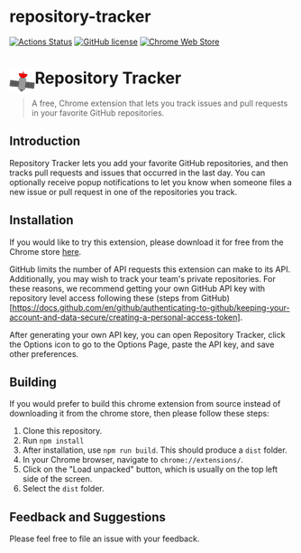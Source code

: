 # repository-tracker

[![Actions Status](https://github.com/JessieFrance/repository-tracker/workflows/Build%20and%20Test/badge.svg)](https://github.com/JessieFrance/repository-tracker/actions)
[![GitHub license](https://img.shields.io/github/license/JessieFrance/repository-tracker?style=flat-square)](https://github.com/JessieFrance/repository-tracker/blob/main/LICENSE)
[![Chrome Web Store](https://img.shields.io/chrome-web-store/v/pidkkdkplogkjahekhddnikenfplmocg?style=flat-square)](https://chrome.google.com/webstore/detail/repository-tracker/pidkkdkplogkjahekhddnikenfplmocg)

# <img src="src/static/icon.png" width="45" align="left"> Repository Tracker

> A free, Chrome extension that lets you track issues and pull requests in your favorite GitHub repositories.

## Introduction

Repository Tracker lets you add your favorite GitHub repositories, and then tracks pull requests and issues that occurred in the last day. You can optionally receive popup notifications to let you know when someone files a new issue or pull request in one of the repositories you track. 

## Installation

If you would like to try this extension, please download it for free from the Chrome store [here](https://chrome.google.com/webstore/detail/repository-tracker/pidkkdkplogkjahekhddnikenfplmocg). 

GitHub limits the number of API requests this extension can make to its API. Additionally, you may wish to track your team's private repositories. For these reasons, we recommend getting your own GitHub API key with repository level access following these (steps from GitHub)[https://docs.github.com/en/github/authenticating-to-github/keeping-your-account-and-data-secure/creating-a-personal-access-token].

After generating your own API key, you can open Repository Tracker, click the Options icon to go to the Options Page, paste the API key, and save other preferences.

## Building

If you would prefer to build this chrome extension from source instead of downloading it from the chrome store, then please follow these steps:

1. Clone this repository.
2. Run `npm install`
3. After installation, use `npm run build`. This should produce a `dist` folder.
4. In your Chrome browser, navigate to `chrome://extensions/`.
5. Click on the "Load unpacked" button, which is usually on the top left side of the screen.
6. Select the `dist` folder. 

## Feedback and Suggestions

Please feel free to file an issue with your feedback.

